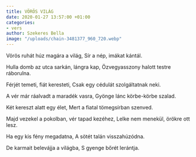 ```yaml
---
title: VÖRÖS VILÁG
date: 2020-01-27 13:57:00 +01:00
categories:
- vers
author: Szekeres Bella
image: "/uploads/chain-3481377_960_720.webp"
---
```



Vörös ruhát húz magára a világ, 
Sír a nép, imákat kántál. 


Hulla domb az utca sarkán, lángra kap, 
Özvegyasszony halott testre ráborulna. 


Férjét temeti, fiát keresteti, 
Csak egy cédulát szolgáltatnak neki. 


A vér már ráalvadt a maradék vasra, 
Gyönge lánc körbe-körbe szalad. 


Két kereszt alatt egy élet, 
Mert a fiatal tömegsírban szenved. 


Majd vezekel a pokolban, vér tapad kezéhez, 
Lelke nem menekül, örökre ott lesz. 


Ha egy kis fény megadatna, 
A sötét talán visszahúzódna. 


De karmait belevájja a világba, 
S gyenge bőrét lerántja.



